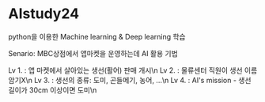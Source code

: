 # AIstudy24
python을 이용한 Machine learning &amp; Deep learning 학습

Senario: MBC상점에서 앱마켓을 운영하는데 AI 활용 기법

Lv 1. : 앱 마켓에서 살아있는 생선(활어) 판매 개시\n
Lv 2. : 물류센터 직원이 생선 이름 암기X\n
Lv 3. : 생선의 종류: 도미, 곤들메기, 농어, ...\n
Lv 4. : AI's mission - 생선 길이가 30cm 이상이면 도미\n
